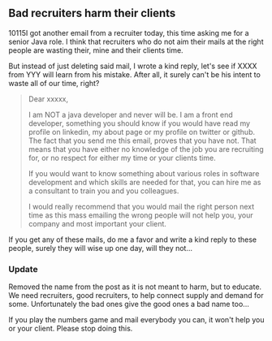 <article><h2>Bad recruiters harm their clients</h2><time><span class="day">1</span><span class="month">0</span><span class="year">115</span></time>I got another email from a recruiter today, this time asking me for a senior Java role. I think that recruiters who do not aim their mails at the right people are wasting their, mine and their clients time.</p><p>But instead of just deleting said mail, I wrote a kind reply, let's see if XXXX from YYY will learn from his mistake. After all, it surely can't be his intent to waste all of our time, right?</p><blockquote><p>Dear xxxxx,</p><p>I am NOT a java developer and never will be. I am a front end developer, something you should know if you would have read my profile on linkedin, my about page or my profile on twitter or github. The fact that you send me this email, proves that you have not. That means that you have either no knowledge of the job you are recruiting for, or no respect for either my time or your clients time.</p><p>If you would want to know something about various roles in software development and which skills are needed for that, you can hire me as a consultant to train you and you colleagues.</p><p>I would really recommend that you would mail the right person next time as this mass emailing the wrong people will not help you, your company and most important your client.</p></blockquote><p>If you get any of these mails, do me a favor and write a kind reply to these people, surely they will wise up one day, will they not...</p><h3>Update</h3><p>Removed the name from the post as it is not meant to harm, but to educate. We need recruiters, good recruiters, to help connect supply and demand for some. Unfortunately the bad ones give the good ones a bad name too...</p><p>If you play the numbers game and mail everybody you can, it won't help you or your client. Please stop doing this.</p></article>